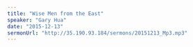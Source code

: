 ```yaml
---
title: "Wise Men from the East"
speaker: "Gary Hua"
date: "2015-12-13"
sermonUrl: "http://35.190.93.184/sermons/20151213_Mp3.mp3"
---
```

